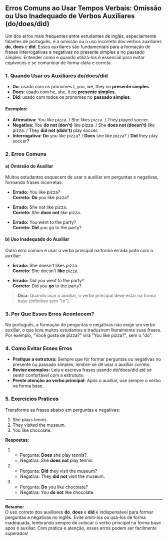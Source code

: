 
## Erros Comuns ao Usar Tempos Verbais: Omissão ou Uso Inadequado de Verbos Auxiliares (do/does/did)

Um dos erros mais frequentes entre estudantes de inglês, especialmente falantes de português, é a omissão ou o uso incorreto dos verbos auxiliares **do**, **does** e **did**. Esses auxiliares são fundamentais para a formação de frases interrogativas e negativas no presente simples e no passado simples. Entender como e quando utilizá-los é essencial para evitar equívocos e se comunicar de forma clara e correta.

### 1. Quando Usar os Auxiliares do/does/did

- **Do**: usado com os pronomes I, you, we, they no **presente simples**.
- **Does**: usado com he, she, it no **presente simples**.
- **Did**: usado com todos os pronomes no **passado simples**.

#### Exemplos:
- **Afirmativa:** You like pizza. / She likes pizza. / They played soccer.
- **Negativa:** You **do not (don't)** like pizza. / She **does not (doesn't)** like pizza. / They **did not (didn't)** play soccer.
- **Interrogativa:** **Do** you like pizza? / **Does** she like pizza? / **Did** they play soccer?

### 2. Erros Comuns

#### a) Omissão do Auxiliar

Muitos estudantes esquecem de usar o auxiliar em perguntas e negativas, formando frases incorretas:

- **Errado:** You like pizza?  
  **Correto:** **Do** you like pizza?

- **Errado:** She not like pizza.  
  **Correto:** She **does not** like pizza.

- **Errado:** You went to the party?  
  **Correto:** **Did** you go to the party?

#### b) Uso Inadequado do Auxiliar

Outro erro comum é usar o verbo principal na forma errada junto com o auxiliar:

- **Errado:** She doesn't likes pizza.  
  **Correto:** She doesn't **like** pizza.

- **Errado:** Did you went to the party?  
  **Correto:** Did you **go** to the party?

> **Dica:** Quando usar o auxiliar, o verbo principal deve estar na forma base (infinitivo sem "to").

### 3. Por Que Esses Erros Acontecem?

No português, a formação de perguntas e negativas não exige um verbo auxiliar, o que leva muitos estudantes a traduzirem literalmente suas frases. Por exemplo, "Você gosta de pizza?" vira "You like pizza?", sem o "do".

### 4. Como Evitar Esses Erros

- **Pratique a estrutura:** Sempre que for formar perguntas ou negativas no presente ou passado simples, lembre-se de usar o auxiliar correto.
- **Revise exemplos:** Leia e escreva frases usando do/does/did até se sentir confortável com a estrutura.
- **Preste atenção ao verbo principal:** Após o auxiliar, use sempre o verbo na forma base.

### 5. Exercícios Práticos

Transforme as frases abaixo em perguntas e negativas:

1. She plays tennis.
2. They visited the museum.
3. You like chocolate.

**Respostas:**

1.  
   - Pergunta: **Does** she play tennis?
   - Negativa: She **does not** play tennis.

2.  
   - Pergunta: **Did** they visit the museum?
   - Negativa: They **did not** visit the museum.

3.  
   - Pergunta: **Do** you like chocolate?
   - Negativa: You **do not** like chocolate.

---

**Resumo:**  
O uso correto dos auxiliares **do**, **does** e **did** é indispensável para formar perguntas e negativas no inglês. Evite omiti-los ou usá-los de forma inadequada, lembrando sempre de colocar o verbo principal na forma base após o auxiliar. Com prática e atenção, esses erros podem ser facilmente superados!
```
